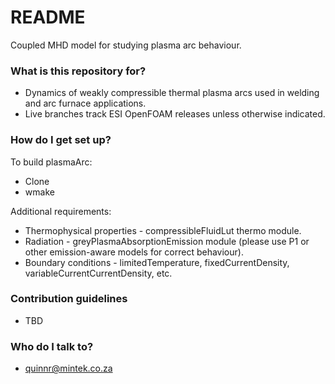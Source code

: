 # README #

Coupled MHD model for studying plasma arc behaviour. 

### What is this repository for? ###

* Dynamics of weakly compressible thermal plasma arcs used in welding and arc furnace applications.
* Live branches track ESI OpenFOAM releases unless otherwise indicated.

### How do I get set up? ###

To build plasmaArc:

* Clone
* wmake

Additional requirements:

* Thermophysical properties - compressibleFluidLut thermo module.
* Radiation - greyPlasmaAbsorptionEmission module (please use P1 or other emission-aware models for correct behaviour).
* Boundary conditions - limitedTemperature, fixedCurrentDensity, variableCurrentCurrentDensity, etc.

### Contribution guidelines ###

* TBD

### Who do I talk to? ###

* quinnr@mintek.co.za
